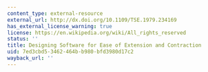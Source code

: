 ```yaml
---
content_type: external-resource
external_url: http://dx.doi.org/10.1109/TSE.1979.234169
has_external_license_warning: true
license: https://en.wikipedia.org/wiki/All_rights_reserved
status: ''
title: Designing Software for Ease of Extension and Contraction
uid: 7ed3cbd5-3462-464b-b980-bfd3980d17c2
wayback_url: ''
---
```

